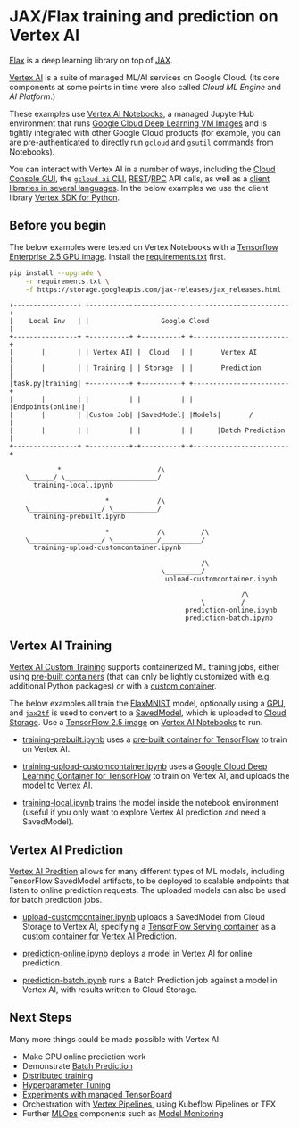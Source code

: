 # JAX/Flax training and prediction on Vertex AI

[Flax](https://flax.readthedocs.io/en/latest/) is a deep learning library on top of [JAX](https://github.com/google/jax).

[Vertex AI](https://cloud.google.com/vertex-ai) is a suite of managed ML/AI services on Google Cloud. (Its core components at some points in time were also called _Cloud ML Engine_ and _AI Platform_.)

These examples use [Vertex AI Notebooks](https://cloud.google.com/vertex-ai/docs/general/notebooks), a managed JupyterHub environment that runs [Google Cloud Deep Learning VM Images](https://cloud.google.com/deep-learning-vm) and is tightly integrated with other Google Cloud products (for example, you can are pre-authenticated to directly run [`gcloud`](https://cloud.google.com/sdk/gcloud/reference) and [`gsutil`](https://cloud.google.com/storage/docs/gsutil) commands from Notebooks).

You can interact with Vertex AI in a number of ways, including the [Cloud Console GUI](https://console.cloud.google.com/), the [`gcloud ai` CLI](https://cloud.google.com/sdk/gcloud/reference/ai), [REST](https://cloud.google.com/vertex-ai/docs/reference/rest)/[RPC](https://cloud.google.com/vertex-ai/docs/reference/rpc) API calls, as well as a [client libraries in several languages](https://cloud.google.com/vertex-ai/docs/start/client-libraries). In the below examples we use the client library [Vertex SDK for Python](https://github.com/googleapis/python-aiplatform).

## Before you begin

The below examples were tested on Vertex Notebooks with a [Tensorflow Enterprise 2.5 GPU image](https://cloud.google.com/notebooks/docs/images#images). Install the [requirements.txt](requirements.txt) first.

```bash
pip install --upgrade \
    -r requirements.txt \
    -f https://storage.googleapis.com/jax-releases/jax_releases.html
```

```
+----------------+ +--------------------------------------------------+
|    Local Env   | |                  Google Cloud                    |
+----------------+ +----------+ +----------+ +------------------------+
|       |        | | Vertex AI| |  Cloud   | |       Vertex AI        |
|       |        | | Training | | Storage  | |       Prediction       |
|task.py|training| +----------+ +----------+ +------------------------+
|       |        | |          | |          | |      |Endpoints(online)|
|       |        | |Custom Job| |SavedModel| |Models|       /         |
|       |        | |          | |          | |      |Batch Prediction |
+----------------+ +----------+-+----------+-+------------------------+

            *                        /\
    \______/ \_______________________/
      training-local.ipynb

                        *            /\
    \__________________/ \___________/
      training-prebuilt.ipynb

                        *            /\         /\
    \__________________/ \___________/__________/
      training-upload-customcontainer.ipynb

                                                /\
                                      \_________/
                                       upload-customcontainer.ipynb

                                                          /\
                                                \_________/
                                            prediction-online.ipynb
                                            prediction-batch.ipynb
```

## Vertex AI Training

[Vertex AI Custom Training](https://cloud.google.com/vertex-ai/docs/training/custom-training) supports containerized ML training jobs, either using [pre-built containers](https://cloud.google.com/vertex-ai/docs/training/pre-built-containers) (that can only be lightly customized with e.g. additional Python packages) or with a [custom container](https://cloud.google.com/vertex-ai/docs/training/containers-overview).

The below examples all train the [FlaxMNIST](https://github.com/google/jax/blob/main/jax/experimental/jax2tf/examples/mnist_lib.py) model, optionally using a [GPU](https://cloud.google.com/gpu), and [`jax2tf`](https://github.com/google/jax/tree/main/jax/experimental/jax2tf) is used to convert to a [SavedModel](https://www.tensorflow.org/guide/saved_model), which is uploaded to [Cloud Storage](https://cloud.google.com/storage). Use a [TensorFlow 2.5 image](https://cloud.google.com/notebooks/docs/images#images) on [Vertex AI Notebooks](https://cloud.google.com/vertex-ai/docs/general/notebooks) to run.

- [training-prebuilt.ipynb](training-prebuilt.ipynb) uses a [pre-built container for TensorFlow](https://cloud.google.com/vertex-ai/docs/training/pre-built-containers#tensorflow) to train on Vertex AI.

- [training-upload-customcontainer.ipynb](training-upload-customcontainer.ipynb) uses a [Google Cloud Deep Learning Container for TensorFlow](https://cloud.google.com/deep-learning-containers/docs/choosing-container) to train on Vertex AI, and uploads the model to Vertex AI.

- [training-local.ipynb](training-local.ipynb) trains the model inside the notebook environment (useful if you only want to explore Vertex AI prediction and need a SavedModel).

## Vertex AI Prediction

[Vertex AI Predition](https://cloud.google.com/vertex-ai/docs/predictions/getting-predictions) allows for many different types of ML models, including TensorFlow SavedModel artifacts, to be deployed to scalable endpoints that listen to online prediction requests. The uploaded models can also be used for batch prediction jobs.

- [upload-customcontainer.ipynb](upload-customcontainer.ipynb) uploads a SavedModel from Cloud Storage to Vertex AI, specifying a [TensorFlow Serving container](https://www.tensorflow.org/tfx/serving/docker) as a [custom container for Vertex AI Prediction](https://cloud.google.com/vertex-ai/docs/predictions/use-custom-container).

- [prediction-online.ipynb](prediction-online.ipynb) deploys a model in Vertex AI for online prediction.

- [prediction-batch.ipynb](prediction-batch.ipynb) runs a Batch Prediction job against a model in Vertex AI, with results written to Cloud Storage.

## Next Steps

Many more things could be made possible with Vertex AI:

- Make GPU online prediction work
- Demonstrate [Batch Prediction](https://cloud.google.com/vertex-ai/docs/predictions/batch-predictions)
- [Distributed training](https://cloud.google.com/vertex-ai/docs/training/distributed-training)
- [Hyperparameter Tuning](https://cloud.google.com/vertex-ai/docs/training/hyperparameter-tuning-overview)
- [Experiments with managed TensorBoard](https://cloud.google.com/vertex-ai/docs/experiments)
- Orchestration with [Vertex Pipelines](https://cloud.google.com/vertex-ai/docs/pipelines), using Kubeflow Pipelines or TFX
- Further [MLOps](https://cloud.google.com/resources/mlops-whitepaper) components such as [Model Monitoring](https://cloud.google.com/vertex-ai/docs/model-monitoring)

